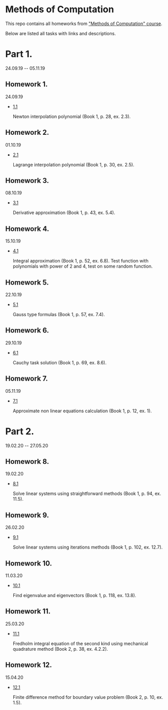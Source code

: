 # Methods of Computation

This repo contains all homeworks from ["Methods of Computation" course](https://github.com/SmirnovAlexander/MethodsOfComputations/tree/master/materials).

Below are listed all tasks with links and descriptions.

# Part 1.
24.09.19 -- 05.11.19

## Homework 1. 
24.09.19

- [1.1](NewtonInterpolation/NewtonInterpolation.jpg)

   Newton interpolation polynomial (Book 1, p. 28, ex. 2.3).
   
## Homework 2. 
01.10.19

- [2.1](LagrangeInterpolation/LagrangeInterpolation.ipynb)

   Lagrange interpolation polynomial (Book 1, p. 30, ex. 2.5).   

## Homework 3. 
08.10.19

 - [3.1](DerivativesApproximation/DerivativesApproximation.ipynb)
 
   Derivative approximation (Book 1, p. 43, ex. 5.4).  

## Homework 4. 
15.10.19

 - [4.1](IntegralApproximation/IntegralApproximation.ipynb)
   
   Integral approximation (Book 1, p. 52, ex. 6.8). Test function with polynomials with power of 2 and 4, test on some random function.
   
## Homework 5. 
22.10.19

 - [5.1](GaussIntegralApproximation/GaussIntegralApproximation.ipynb)   

   Gauss type formulas (Book 1, p. 57, ex. 7.4).
   
## Homework 6. 
29.10.19

 - [6.1](CauchyTask/CauchyTask.ipynb)   

   Cauchy task solution (Book 1, p. 69, ex. 8.6).
   
## Homework 7. 
05.11.19

 - [7.1](NonLinearEquations/NonLinearEquations.ipynb)   

   Approximate non linear equations calculation (Book 1, p. 12, ex. 1).   

# Part 2.
19.02.20 -- 27.05.20

## Homework 8. 
19.02.20

 - [8.1](StraightLinearSystems/StraightLinearSystems.ipynb)   

    Solve linear systems using straightforward methods (Book 1, p. 94, ex. 11.5).

## Homework 9. 
26.02.20

 - [9.1](IterationsLinearSystems/IterationsLinearSystems.ipynb)   

   Solve linear systems using iterations methods (Book 1, p. 102, ex. 12.7).   

## Homework 10. 
11.03.20

 - [10.1](EigenvalueEigenvector/EigenvalueEigenvector.ipynb)   

    Find eigenvalue and eigenvectors (Book 1, p. 118, ex. 13.8).   

## Homework 11. 
25.03.20

 - [11.1](IntegralEquation/IntegralEquation.ipynb)   

    Fredholm integral equation of the second kind using mechanical quadrature method (Book 2, p. 38, ex. 4.2.2).   

## Homework 12. 
15.04.20

 - [12.1](DifferentialEquation/DifferentialEquation.ipynb)   

    Finite difference method for boundary value problem (Book 2, p. 10, ex. 1.5).   
